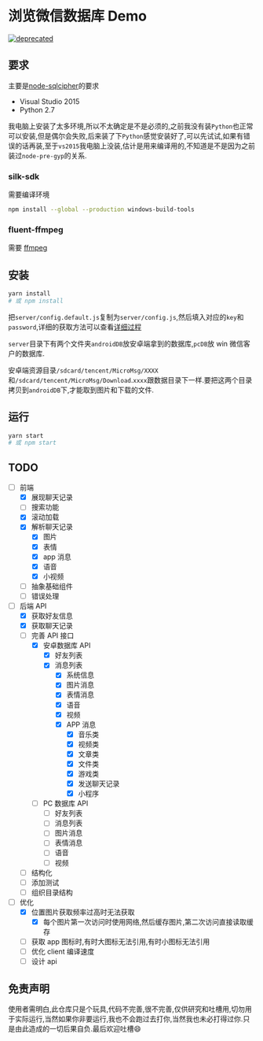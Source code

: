 # 浏览微信数据库 Demo

[![deprecated](http://badges.github.io/stability-badges/dist/deprecated.svg)](http://github.com/badges/stability-badges)

## 要求

主要是[node-sqlcipher](https://github.com/journeyapps/node-sqlcipher#windows)的要求

- Visual Studio 2015
- Python 2.7

我电脑上安装了太多环境,所以不太确定是不是必须的,之前我没有装`Python`也正常可以安装,但是偶尔会失败,后来装了下`Python`感觉安装好了,可以先试试,如果有错误的话再装,至于`vs2015`我电脑上没装,估计是用来编译用的,不知道是不是因为之前装过`node-pre-gyp`的关系.

### silk-sdk

需要编译环境

```bash
npm install --global --production windows-build-tools
```

### fluent-ffmpeg

需要 [ffmpeg](http://www.ffmpeg.org/)

## 安装

```bash
yarn install
# 或 npm install
```

把`server/config.default.js`复制为`server/config.js`,然后填入对应的`key`和`password`,详细的获取方法可以查看[详细过程](./详细过程.md)

`server`目录下有两个文件夹`androidDB`放安卓端拿到的数据库,`pcDB`放 win 微信客户的数据库.

安卓端资源目录`/sdcard/tencent/MicroMsg/XXXX`和`/sdcard/tencent/MicroMsg/Download`.`xxxx`跟数据目录下一样.要把这两个目录拷贝到`androidDB`下,才能取到图片和下载的文件.

## 运行

```bash
yarn start
# 或 npm start
```

## TODO

- [ ] 前端
  - [x] 展现聊天记录
  - [ ] 搜索功能
  - [x] 滚动加载
  - [x] 解析聊天记录
    - [x] 图片
    - [x] 表情
    - [x] app 消息
    - [x] 语音
    - [x] 小视频
  - [ ] 抽象基础组件
  - [ ] 错误处理
- [ ] 后端 API
  - [x] 获取好友信息
  - [x] 获取聊天记录
  - [ ] 完善 API 接口
    - [x] 安卓数据库 API
      - [x] 好友列表
      - [x] 消息列表
        - [x] 系统信息
        - [x] 图片消息
        - [x] 表情消息
        - [x] 语音
        - [x] 视频
        - [x] APP 消息
          - [x] 音乐类
          - [x] 视频类
          - [x] 文章类
          - [x] 文件类
          - [x] 游戏类
          - [x] 发送聊天记录
          - [x] 小程序
    - [ ] PC 数据库 API
      - [ ] 好友列表
      - [ ] 消息列表
      - [ ] 图片消息
      - [ ] 表情消息
      - [ ] 语音
      - [ ] 视频
  - [ ] 结构化
  - [ ] 添加测试
  - [ ] 组织目录结构
- [ ] 优化
  - [x] 位置图片获取频率过高时无法获取
    - [x] 每个图片第一次访问时使用网络,然后缓存图片,第二次访问直接读取缓存
  - [ ] 获取 app 图标时,有时大图标无法引用,有时小图标无法引用
  - [ ] 优化 client 编译速度
  - [ ] 设计 api

## 免责声明

使用者需明白,此仓库只是个玩具,代码不完善,很不完善,仅供研究和吐槽用,切勿用于实际运行,当然如果你非要运行,我也不会跑过去打你,当然我也未必打得过你.只是由此造成的一切后果自负.最后欢迎吐槽:smile:
